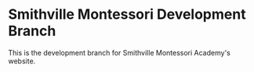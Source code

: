 # Smithville Montessori Development Branch
This is the development branch for Smithville Montessori Academy's website.